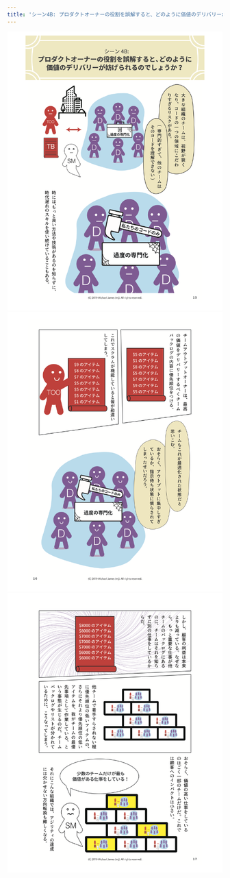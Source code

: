 ```yaml
---
title: 'シーン4B: プロダクトオーナーの役割を誤解すると、どのように価値のデリバリーが妨げられるのでしょうか？'
---
```

[
    ![page 15](/images/page-15.png)
    ![page 16](/images/page-16.png)
    ![page 17](/images/page-17.png)
](/)
